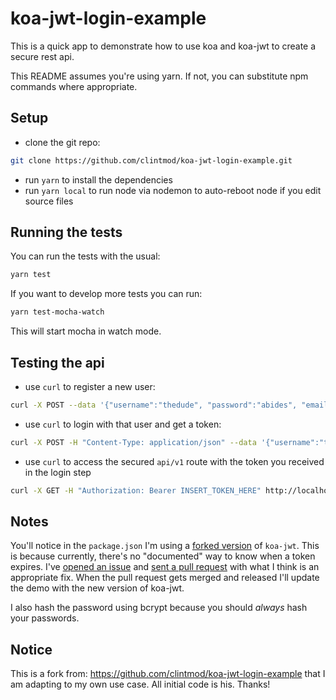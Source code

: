 # koa-jwt-login-example

This is a quick app to demonstrate how to use koa and koa-jwt to create a secure rest api.

This README assumes you're using yarn. If not, you can substitute npm commands where appropriate.

## Setup

* clone the git repo:

```bash
git clone https://github.com/clintmod/koa-jwt-login-example.git
```

* run `yarn` to install the dependencies
* run `yarn local` to run node via nodemon to auto-reboot node if you edit source files

## Running the tests

You can run the tests with the usual:

```bash
yarn test
```

If you want to develop more tests you can run:

```bash
yarn test-mocha-watch
```

This will start mocha in watch mode.

## Testing the api

* use `curl` to register a new user:

```bash
curl -X POST --data '{"username":"thedude", "password":"abides", "email":"thedude@slacker.com", "name":"Mr. Lebowski"}' http://localhost:9000/public/register
```

* use `curl` to login with that user and get a token:

```bash
curl -X POST -H "Content-Type: application/json" --data '{"username":"thedude", "password":"abides"}' http://localhost:9000/public/login
```

* use `curl` to access the secured `api/v1` route with the token you received in the login step

```bash
curl -X GET -H "Authorization: Bearer INSERT_TOKEN_HERE" http://localhost:9000/sacred
```

## Notes

You'll notice in the `package.json` I'm using a [forked version](https://github.com/clintmod/jwt/tree/v3.2.3-beta) of `koa-jwt`. This is because currently, there's no "documented" way to know when a token expires. I've [opened an issue](https://github.com/koajs/jwt/issues/107) and [sent a pull request](https://github.com/koajs/jwt/pull/108) with what I think is an appropriate fix. When the pull request gets merged and released I'll update the demo with the new version of koa-jwt.

I also hash the password using bcrypt because you should _always_ hash your passwords.

## Notice

This is a fork from: https://github.com/clintmod/koa-jwt-login-example that I am adapting to my own use case. All initial code is his. Thanks!